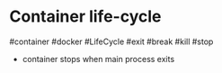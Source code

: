 # Container life-cycle

#container #docker #LifeCycle #exit #break #kill #stop

- container stops when main process exits